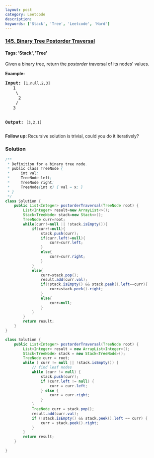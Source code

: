 ```yaml
---
layout: post
category: Leetcode
description: 
keywords: ['Stack', 'Tree', 'Leetcode', 'Hard']
---
```

### [145. Binary Tree Postorder Traversal](https://leetcode.com/problems/binary-tree-postorder-traversal)

#### Tags: 'Stack', 'Tree'

<div class="content__u3I1 question-content__JfgR"><div><p>Given a binary tree, return the <em>postorder</em> traversal of its nodes' values.</p>
<p><strong>Example:</strong></p>
<pre><strong>Input:</strong> <code>[1,null,2,3]</code>
   1
    \
     2
    /
   3

<strong>Output:</strong> <code>[3,2,1]</code>
</pre>
<p><strong>Follow up:</strong> Recursive solution is trivial, could you do it iteratively?</p>
</div></div>

### Solution
```java
/**
 * Definition for a binary tree node.
 * public class TreeNode {
 *     int val;
 *     TreeNode left;
 *     TreeNode right;
 *     TreeNode(int x) { val = x; }
 * }
 */
class Solution {
    public List<Integer> postorderTraversal(TreeNode root) {
        List<Integer> result=new ArrayList<>();
        Stack<TreeNode> stack=new Stack<>();
        TreeNode curr=root;
        while(curr!=null || !stack.isEmpty()){
            if(curr!=null){
                stack.push(curr);
                if(curr.left!=null){
                    curr=curr.left;
                }
                else{
                    curr=curr.right;
                }
            }
            else{
                curr=stack.pop();
                result.add(curr.val);
                if(!stack.isEmpty() && stack.peek().left==curr){
                    curr=stack.peek().right;
                }
                else{
                    curr=null;
                }
            }
        }
        return result;
    }
}

class Solution {
    public List<Integer> postorderTraversal(TreeNode root) {
        List<Integer> result = new ArrayList<Integer>();
        Stack<TreeNode> stack = new Stack<TreeNode>();
        TreeNode curr = root;
        while ( curr != null || !stack.isEmpty()) {
            // find leaf nodes
            while (curr != null) {
                stack.push(curr);
                if (curr.left != null) {
                    curr = curr.left;
                } else {
                    curr = curr.right;
                }
            }
            TreeNode curr = stack.pop();
            result.add(curr.val);
            if (!stack.isEmpty() && stack.peek().left == curr) {
                curr = stack.peek().right;
            }
        }
        return result;
    }
    
}


```